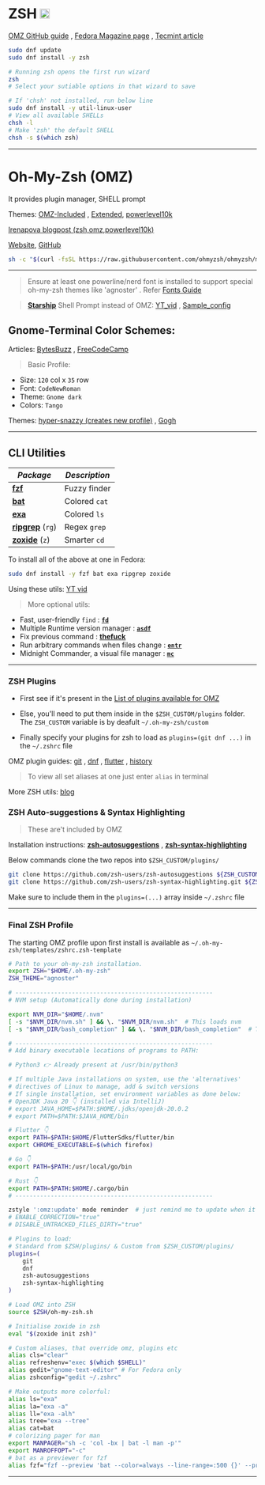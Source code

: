 # ZSH <img src='https://encrypted-tbn0.gstatic.com/images?q=tbn:ANd9GcRG6kvdvxprAVso5OdcNtmyB5r1-CugXKHvDoHZD1POf8Oc0ZlghezIMxPBlABG21VxTT8&usqp=CAU' width="20">

[OMZ GitHub guide](https://github.com/ohmyzsh/ohmyzsh/wiki/Installing-ZSH) , [Fedora Magazine page](https://fedoramagazine.org/set-zsh-fedora-system/) , [Tecmint article](https://www.tecmint.com/install-zsh-shell-in-fedora/)

```sh
sudo dnf update
sudo dnf install -y zsh

# Running zsh opens the first run wizard
zsh
# Select your sutiable options in that wizard to save

# If 'chsh' not installed, run below line
sudo dnf install -y util-linux-user
# View all available SHELLs
chsh -l
# Make 'zsh' the default SHELL
chsh -s $(which zsh)
```

---

# Oh-My-Zsh (OMZ)

It provides plugin manager, SHELL prompt

Themes: [OMZ-Included](https://github.com/ohmyzsh/ohmyzsh/wiki/Themes) , [Extended](https://github.com/ohmyzsh/ohmyzsh/wiki/External-themes), [powerlevel10k](https://github.com/romkatv/powerlevel10k)

[Irenapova blogpost (zsh,omz,powerlevel10k)](https://irenapopova.com/blog/zsh%20shell-post/)

[Website](https://ohmyz.sh/), [GitHub](https://github.com/ohmyzsh/ohmyzsh/)

```sh
sh -c "$(curl -fsSL https://raw.githubusercontent.com/ohmyzsh/ohmyzsh/master/tools/install.sh)"
```

---

> Ensure at least one powerline/nerd font is installed to support special oh-my-zsh themes like 'agnoster' . Refer [Fonts Guide](../Fonts/README.md)

> [**Starship**](https://starship.rs/) Shell Prompt instead of OMZ: [YT_vid](https://www.youtube.com/watch?v=VgTu1_92U0U) , [Sample_config](https://github.com/andrew8088/dotfiles/blob/main/starship/starship.toml)

## Gnome-Terminal Color Schemes:

Articles: [BytesBuzz](https://www.bytesbuzz.com/best-ubuntu-terminal-themes-and-color-schemes/) , [FreeCodeCamp](https://www.freecodecamp.org/news/jazz-up-your-zsh-terminal-in-seven-steps-a-visual-guide-e81a8fd59a38/)

> Basic Profile:

- Size: `120` col x `35` row
- Font: `CodeNewRoman`
- Theme: `Gnome dark`
- Colors: `Tango`

Themes: [hyper-snazzy (creates new profile)](https://github.com/tobark/hyper-snazzy-gnome-terminal) , [Gogh](https://gogh-co.github.io/Gogh/)

---

## CLI Utilities

| _Package_                                                   | _Description_ |
| ----------------------------------------------------------- | ------------- |
| [**fzf**](https://github.com/junegunn/fzf)                  | Fuzzy finder  |
| [**bat**](https://github.com/sharkdp/bat)                   | Colored `cat` |
| [**exa**](https://github.com/ogham/exa)                     | Colored `ls`  |
| [**ripgrep**](https://github.com/BurntSushi/ripgrep) (`rg`) | Regex `grep`  |
| [**zoxide**](https://github.com/ajeetdsouza/zoxide) (`z`)   | Smarter `cd`  |

To install all of the above at one in Fedora:

```sh
sudo dnf install -y fzf bat exa ripgrep zoxide
```

Using these utils: [YT vid](https://youtu.be/2OHrTQVlRMg?si=KrgRvyDCGMuHHEJc)

> More optional utils:

- Fast, user-friendly `find` : [**`fd`**](https://github.com/sharkdp/fd)
- Multiple Runtime version manager : [**`asdf`**](https://asdf-vm.com/)
- Fix previous command : [**thefuck**](https://github.com/nvbn/thefuck)
- Run arbitrary commands when files change : [**`entr`**](https://github.com/clibs/entr)
- Midnight Commander, a visual file manager : [**`mc`**](https://github.com/MidnightCommander/mc)

---

### ZSH Plugins

- First see if it's present in the [List of plugins available for OMZ](https://github.com/ohmyzsh/ohmyzsh/wiki/Plugins)

- Else, you'll need to put them inside in the `$ZSH_CUSTOM/plugins` folder. The `ZSH_CUSTOM` variable is by deafult `~/.oh-my-zsh/custom`

- Finally specify your plugins for zsh to load as `plugins=(git dnf ...)` in the `~/.zshrc` file

OMZ plugin guides: [git](https://github.com/ohmyzsh/ohmyzsh/tree/master/plugins/git) , [dnf](https://github.com/ohmyzsh/ohmyzsh/tree/master/plugins/dnf) , [flutter](https://github.com/ohmyzsh/ohmyzsh/tree/master/plugins/flutter) , [history](https://github.com/ohmyzsh/ohmyzsh/tree/master/plugins/history)

> To view all set aliases at one just enter `alias` in terminal

More ZSH utils: [blog](https://safjan.com/top-popular-zsh-plugins-on-github-2023/)

### ZSH Auto-suggestions & Syntax Highlighting

> These are't included by OMZ

Installation instructions: [**zsh-autosuggestions**](https://github.com/zsh-users/zsh-autosuggestions/blob/master/INSTALL.md#oh-my-zsh) , [**zsh-syntax-highlighting**](https://github.com/zsh-users/zsh-syntax-highlighting/blob/master/INSTALL.md#oh-my-zsh)

Below commands clone the two repos into `$ZSH_CUSTOM/plugins/`

```sh
git clone https://github.com/zsh-users/zsh-autosuggestions ${ZSH_CUSTOM:-~/.oh-my-zsh/custom}/plugins/zsh-autosuggestions
git clone https://github.com/zsh-users/zsh-syntax-highlighting.git ${ZSH_CUSTOM:-~/.oh-my-zsh/custom}/plugins/zsh-syntax-highlighting
```

Make sure to include them in the `plugins=(...)` array inside `~/.zshrc` file

---

### Final ZSH Profile

The starting OMZ profile upon first install is available as `~/.oh-my-zsh/templates/zshrc.zsh-template`

```sh
# Path to your oh-my-zsh installation.
export ZSH="$HOME/.oh-my-zsh"
ZSH_THEME="agnoster"

# --------------------------------------------------------
# NVM setup (Automatically done during installation)

export NVM_DIR="$HOME/.nvm"
[ -s "$NVM_DIR/nvm.sh" ] && \. "$NVM_DIR/nvm.sh"  # This loads nvm
[ -s "$NVM_DIR/bash_completion" ] && \. "$NVM_DIR/bash_completion"  # This loads nvm bash_completion

# --------------------------------------------------------
# Add binary executable locations of programs to PATH:

# Python3 👉️ Already present at /usr/bin/python3

# If multiple Java installations on system, use the 'alternatives'
# directives of Linux to manage, add & switch versions
# If single installation, set environment variables as done below:
# OpenJDK Java 20 👇️ (installed via IntelliJ)
# export JAVA_HOME=$PATH:$HOME/.jdks/openjdk-20.0.2
# export PATH=$PATH:$JAVA_HOME/bin

# Flutter 👇️
export PATH=$PATH:$HOME/FlutterSdks/flutter/bin
export CHROME_EXECUTABLE=$(which firefox)

# Go 👇️
export PATH=$PATH:/usr/local/go/bin

# Rust 👇️
export PATH=$PATH:$HOME/.cargo/bin
# --------------------------------------------------------

zstyle ':omz:update' mode reminder  # just remind me to update when it's time
# ENABLE_CORRECTION="true"
# DISABLE_UNTRACKED_FILES_DIRTY="true"

# Plugins to load:
# Standard from $ZSH/plugins/ & Custom from $ZSH_CUSTOM/plugins/
plugins=(
    git
    dnf
    zsh-autosuggestions
    zsh-syntax-highlighting
)

# Load OMZ into ZSH
source $ZSH/oh-my-zsh.sh

# Initialise zoxide in zsh
eval "$(zoxide init zsh)"

# Custom aliases, that override omz, plugins etc
alias cls="clear"
alias refreshenv="exec $(which $SHELL)"
alias gedit="gnome-text-editor" # For Fedora only
alias zshconfig="gedit ~/.zshrc"

# Make outputs more colorful:
alias ls="exa"
alias la="exa -a"
alias ll="exa -alh"
alias tree="exa --tree"
alias cat=bat
# colorizing pager for man
export MANPAGER="sh -c 'col -bx | bat -l man -p'"
export MANROFFOPT="-c"
# bat as a previewer for fzf
alias fzf="fzf --preview 'bat --color=always --line-range=:500 {}' --preview-window '~3'"
```

---

